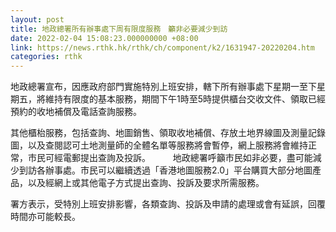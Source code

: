 ```yaml
---
layout: post
title: 地政總署所有辦事處下周有限度服務　籲非必要減少到訪
date: 2022-02-04 15:08:23.000000000 +08:00
link: https://news.rthk.hk/rthk/ch/component/k2/1631947-20220204.htm
categories: rthk
---
```


地政總署宣布，因應政府部門實施特別上班安排，轄下所有辦事處下星期一至下星期五，將維持有限度的基本服務，期間下午1時至5時提供櫃台交收文件、領取已經預約的收地補償及電話查詢服務。

其他櫃枱服務，包括查詢、地圖銷售、領取收地補償、存放土地界線圖及測量記錄圖，以及查閱認可土地測量師的全體名單等服務將會暫停，網上服務將會維持正常，市民可經電郵提出查詢及投訴。
　　 
地政總署呼籲市民如非必要，盡可能減少到訪各辦事處。市民可以繼續透過「香港地圖服務2.0」平台購買大部分地圖產品，以及經網上或其他電子方式提出查詢、投訴及要求所需服務。

署方表示，受特別上班安排影響，各類查詢、投訴及申請的處理或會有延誤，回覆時間亦可能較長。
